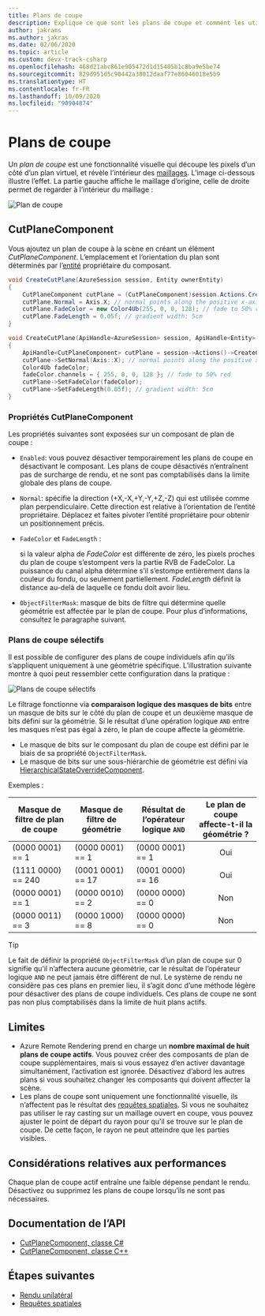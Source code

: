 ```yaml
---
title: Plans de coupe
description: Explique ce que sont les plans de coupe et comment les utiliser
author: jakrams
ms.author: jakras
ms.date: 02/06/2020
ms.topic: article
ms.custom: devx-track-csharp
ms.openlocfilehash: 468d21abc861e905472d1d15405b1c8ba9e5be74
ms.sourcegitcommit: 829d951d5c90442a38012daaf77e86046018e5b9
ms.translationtype: HT
ms.contentlocale: fr-FR
ms.lasthandoff: 10/09/2020
ms.locfileid: "90904874"
---
```

# <a name="cut-planes"></a>Plans de coupe

Un *plan de coupe* est une fonctionnalité visuelle qui découpe les pixels d’un côté d’un plan virtuel, et révèle l’intérieur des [maillages](../../concepts/meshes.md).
L’image ci-dessous illustre l’effet. La partie gauche affiche le maillage d’origine, celle de droite permet de regarder à l’intérieur du maillage :

![Plan de coupe](./media/cutplane-1.png)

## <a name="cutplanecomponent"></a>CutPlaneComponent

Vous ajoutez un plan de coupe à la scène en créant un élément *CutPlaneComponent*. L’emplacement et l’orientation du plan sont déterminés par l’[entité](../../concepts/entities.md) propriétaire du composant.

```cs
void CreateCutPlane(AzureSession session, Entity ownerEntity)
{
    CutPlaneComponent cutPlane = (CutPlaneComponent)session.Actions.CreateComponent(ObjectType.CutPlaneComponent, ownerEntity);
    cutPlane.Normal = Axis.X; // normal points along the positive x-axis of the owner object's orientation
    cutPlane.FadeColor = new Color4Ub(255, 0, 0, 128); // fade to 50% red
    cutPlane.FadeLength = 0.05f; // gradient width: 5cm
}
```

```cpp
void CreateCutPlane(ApiHandle<AzureSession> session, ApiHandle<Entity> ownerEntity)
{
    ApiHandle<CutPlaneComponent> cutPlane = session->Actions()->CreateComponent(ObjectType::CutPlaneComponent, ownerEntity)->as<CutPlaneComponent>();;
    cutPlane->SetNormal(Axis::X); // normal points along the positive x-axis of the owner object's orientation
    Color4Ub fadeColor;
    fadeColor.channels = { 255, 0, 0, 128 }; // fade to 50% red
    cutPlane->SetFadeColor(fadeColor);
    cutPlane->SetFadeLength(0.05f); // gradient width: 5cm
}
```

### <a name="cutplanecomponent-properties"></a>Propriétés CutPlaneComponent

Les propriétés suivantes sont exposées sur un composant de plan de coupe :

* `Enabled`: vous pouvez désactiver temporairement les plans de coupe en désactivant le composant. Les plans de coupe désactivés n’entraînent pas de surcharge de rendu, et ne sont pas comptabilisés dans la limite globale des plans de coupe.

* `Normal`: spécifie la direction (+X,-X,+Y,-Y,+Z,-Z) qui est utilisée comme plan perpendiculaire. Cette direction est relative à l’orientation de l’entité propriétaire. Déplacez et faites pivoter l’entité propriétaire pour obtenir un positionnement précis.

* `FadeColor` et `FadeLength` :

  si la valeur alpha de *FadeColor* est différente de zéro, les pixels proches du plan de coupe s’estompent vers la partie RVB de FadeColor. La puissance du canal alpha détermine s’il s’estompe entièrement dans la couleur du fondu, ou seulement partiellement. *FadeLength* définit la distance au-delà de laquelle ce fondu doit avoir lieu.

* `ObjectFilterMask`: masque de bits de filtre qui détermine quelle géométrie est affectée par le plan de coupe. Pour plus d’informations, consultez le paragraphe suivant.

### <a name="selective-cut-planes"></a>Plans de coupe sélectifs

Il est possible de configurer des plans de coupe individuels afin qu’ils s’appliquent uniquement à une géométrie spécifique. L’illustration suivante montre à quoi peut ressembler cette configuration dans la pratique :

![Plans de coupe sélectifs](./media/selective-cut-planes.png)

Le filtrage fonctionne via **comparaison logique des masques de bits** entre un masque de bits sur le côté du plan de coupe et un deuxième masque de bits défini sur la géométrie. Si le résultat d’une opération logique `AND` entre les masques n’est pas égal à zéro, le plan de coupe affecte la géométrie.

* Le masque de bits sur le composant du plan de coupe est défini par le biais de sa propriété `ObjectFilterMask`.
* Le masque de bits sur une sous-hiérarchie de géométrie est défini via [HierarchicalStateOverrideComponent](override-hierarchical-state.md#features).

Exemples :

| Masque de filtre de plan de coupe | Masque de filtre de géométrie  | Résultat de l’opérateur logique `AND` | Le plan de coupe affecte-t-il la géométrie ?  |
|--------------------|-------------------|-------------------|:----------------------------:|
| (0000 0001) == 1   | (0000 0001) == 1  | (0000 0001) == 1  | Oui |
| (1111 0000) == 240 | (0001 0001) == 17 | (0001 0000) == 16 | Oui |
| (0000 0001) == 1   | (0000 0010) == 2  | (0000 0000) == 0  | Non |
| (0000 0011) == 3   | (0000 1000) == 8  | (0000 0000) == 0  | Non |

>[!TIP]
> Le fait de définir la propriété `ObjectFilterMask` d’un plan de coupe sur 0 signifie qu’il n’affectera aucune géométrie, car le résultat de l’opérateur logique `AND` ne peut jamais être différent de nul. Le système de rendu ne considère pas ces plans en premier lieu, il s’agit donc d’une méthode légère pour désactiver des plans de coupe individuels. Ces plans de coupe ne sont pas non plus comptabilisés dans la limite de huit plans actifs.

## <a name="limitations"></a>Limites

* Azure Remote Rendering prend en charge un **nombre maximal de huit plans de coupe actifs**. Vous pouvez créer des composants de plan de coupe supplémentaires, mais si vous essayez d’en activer davantage simultanément, l’activation est ignorée. Désactivez d’abord les autres plans si vous souhaitez changer les composants qui doivent affecter la scène.
* Les plans de coupe sont uniquement une fonctionnalité visuelle, ils n’affectent pas le résultat des [requêtes spatiales](spatial-queries.md). Si vous ne souhaitez pas utiliser le ray casting sur un maillage ouvert en coupe, vous pouvez ajuster le point de départ du rayon pour qu’il se trouve sur le plan de coupe. De cette façon, le rayon ne peut atteindre que les parties visibles.

## <a name="performance-considerations"></a>Considérations relatives aux performances

Chaque plan de coupe actif entraîne une faible dépense pendant le rendu. Désactivez ou supprimez les plans de coupe lorsqu’ils ne sont pas nécessaires.

## <a name="api-documentation"></a>Documentation de l’API

* [CutPlaneComponent, classe C#](https://docs.microsoft.com/dotnet/api/microsoft.azure.remoterendering.cutplanecomponent)
* [CutPlaneComponent, classe C++](https://docs.microsoft.com/cpp/api/remote-rendering/cutplanecomponent)

## <a name="next-steps"></a>Étapes suivantes

* [Rendu unilatéral](single-sided-rendering.md)
* [Requêtes spatiales](spatial-queries.md)
